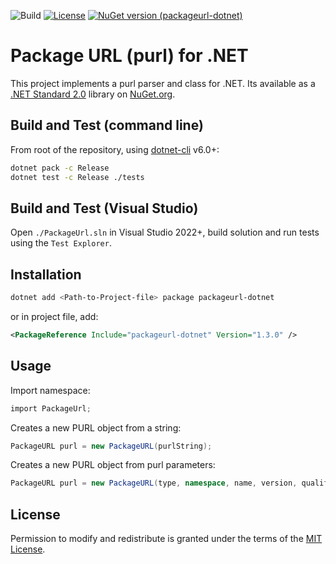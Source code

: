![Build](https://github.com/package-url/packageurl-dotnet/actions/workflows/build.yml/badge.svg)
[![License][license-image]][license-url]
[![NuGet version (packageurl-dotnet)](https://img.shields.io/nuget/v/packageurl-dotnet)](https://www.nuget.org/packages/packageurl-dotnet/)

Package URL (purl) for .NET
=========

This project implements a purl parser and class for .NET. Its available as a [.NET Standard 2.0](https://docs.microsoft.com/en-us/dotnet/standard/net-standard) library on [NuGet.org](https://www.nuget.org/packages/packageurl-dotnet/).

Build and Test (command line)
-------------------

From root of the repository, using [dotnet-cli](https://docs.microsoft.com/en-us/dotnet/core/tools/) v6.0+:

```sh
dotnet pack -c Release
dotnet test -c Release ./tests
````

Build and Test (Visual Studio)
-------------------

Open `./PackageUrl.sln` in Visual Studio 2022+, build solution and run tests using the `Test Explorer`.

Installation
-------------------

```sh
dotnet add <Path-to-Project-file> package packageurl-dotnet
```

or in project file, add:

```xml
<PackageReference Include="packageurl-dotnet" Version="1.3.0" />
```

Usage
-------------------

Import namespace:
```c#
import PackageUrl;
```

Creates a new PURL object from a string:
```c#
PackageURL purl = new PackageURL(purlString);
````

Creates a new PURL object from purl parameters:
```c#
PackageURL purl = new PackageURL(type, namespace, name, version, qualifiers, subpath);
````

License
-------------------

Permission to modify and redistribute is granted under the terms of the
[MIT License](https://github.com/package-url/packageurl-dotnet/blob/master/LICENSE).

[license-image]: https://img.shields.io/badge/license-mit%20license-brightgreen.svg
[license-url]: https://github.com/package-url/packageurl-dotnet/blob/master/LICENSE
